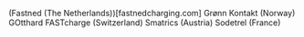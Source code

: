 (Fastned (The Netherlands))[fastnedcharging.com] 
Grønn Kontakt (Norway) 
GOtthard FASTcharge (Switzerland) 
Smatrics (Austria) 
Sodetrel (France)
